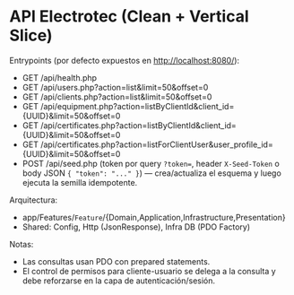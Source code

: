 # API Electrotec (Clean + Vertical Slice)

Entrypoints (por defecto expuestos en [http://localhost:8080/](http://localhost:8080/)):

- GET /api/health.php
- GET /api/users.php?action=list&limit=50&offset=0
- GET /api/clients.php?action=list&limit=50&offset=0
- GET /api/equipment.php?action=listByClientId&client_id={UUID}&limit=50&offset=0
- GET /api/certificates.php?action=listByClientId&client_id={UUID}&limit=50&offset=0
- GET /api/certificates.php?action=listForClientUser&user_profile_id={UUID}&limit=50&offset=0
- POST /api/seed.php (token por query `?token=`, header `X-Seed-Token` o body JSON `{ "token": "..." }`) — crea/actualiza el esquema y luego ejecuta la semilla idempotente.

Arquitectura:

- app/Features/`Feature`/{Domain,Application,Infrastructure,Presentation}
- Shared: Config, Http (JsonResponse), Infra DB (PDO Factory)

Notas:

- Las consultas usan PDO con prepared statements.
- El control de permisos para cliente-usuario se delega a la consulta y debe reforzarse en la capa de autenticación/sesión.
